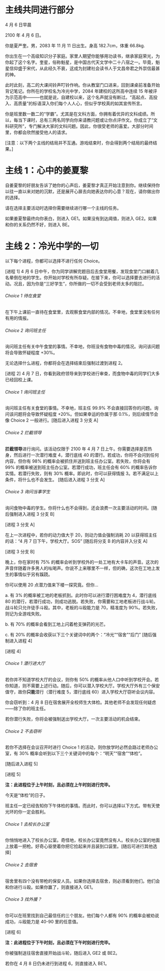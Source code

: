 # 主线共同进行部分

4 月 6 日早晨

2100 年 4 月 6 日。

你是夏严奎。男，2083 年 11 月 11 日出生。身高 182.7cm，体重 66.8kg.

你出生在一个高级知识分子家庭。家里人期望你能够用功读书，继承家庭荣光，为你起了这个名字。奎星，俗称魁星，是中国古代天文学中二十八宿之一。毕竟，魁星信仰盛于宋代，从此经久不衰，这成为封建社会读书人于文昌帝君之外崇信最甚的神。

此时此刻，高二的大课间铃声叮铃作响。你从教室门口进来，回到课桌前准备开始背记笔记。你所在的学校名为冷光中学，2084 年建校的这所高中连续 15 年被评为示范高中———也就是说，自建校以来，这个名声就没有断过。“高起点、高投入、高质量”的标语深入你们每个人人心，但似乎学校真的如其宣传所言。

你是班里数一数二的“学霸”。尤其是在文科方面，你拥有着优异的文科成绩。所以，每当下课时，总有三两名同学向你来请教问题或让你点评作文。你成立了“文科研究所”，专门解决大家的文科问题。因此，你很受老师的喜爱。大部分时间里，你都会欣然接受他人的请求。

[注意：以下两个主线的结局并不互通。游戏结束时，你会得到两个结局的最终结果。]

# 主线 1：心中的姜夏黎

自姜夏黎的好朋友告诉了她你的心声后，姜夏黎才真正开始注意到你。继续保持你以往一直以来对她的沉默，还是展开心扉去向她表达你的心意？现在，请你做出你的选择。

请在选择主要活动时选择你需要继续进行哪一个主线的任务。

如果姜夏黎最终向你表白，则进入 GE1。如果没有到达阈值，则进入 GE2。如果和你的关系仍然不好，则进入 BE。

# 主线 2：冷光中学的一切

以下每个进程，你都可以选择不进行任何 Choice。

[进程 1] 4 月 6 日中午，你为同学讲解完题目后去食堂用餐，发现食堂门口躺着几名晕倒在地的学生。你开始对学校有所存疑。在接下来，你可以选择要去进行的活动。况且，因为你是“三好学生”，你所做的一切不会受到老师太多的阻拦。

###### Choice 1 待在食堂

在下午上课前一直待在食堂里，去观察食堂内部的情况。不幸地，食堂里没有任何有用的情报。

###### Choice 2 询问班主任

询问班主任有关中午食堂的事情。不幸地，你班没有食物中毒的情况。询问该问题将会导致怀疑程度 +30%。

无论选择什么进程，你都将会在选择结束后强制过渡到进程 2。

[进程 2] 4 月 7 日，你看到政府领导来到学校进行审查，而食物中毒的同学们大多已经回校上课。

###### Choice 1 询问班主任

询问班主任有关食堂的事情。不幸地，班主任 99.9% 不会直接回答你的问题。询问该问题将会导致怀疑程度 +20%。但如果幸运的你属于那 0.1%，则后续情节会像 Choice 2 一般进行。[随后进入进程 3 分支 A]

###### Choice 2 拦截领导

**拦截领导**进行询问。该活动仅限于 2100 年 4 月 7 日上午。你需要选择是否热身，然后进行一次潜行难度 4，潜行底线 40 的潜行。若成功，你将不会问到任何内容，但你有 98% 的概率会被抓住并送到班主任办公室。若失败，你将会有 99% 的概率被送到班主任办公室。若潜行成功，班主任会有 60% 的概率告诉你实情。若潜行失败，则有 30% 概率。即此时，你可以获得情报 3。若不满足以上条件，将什么也不会发生。 [随后进入进程 3 分支 A]

###### Choice 3 询问当事学生

询问食物中毒的学生。你将什么也不会得到，还会浪费一次主要活动的时间。[随后强制进入进程 3 分支 B]

[进程 3 分支 A] 

在上一次进程中，若你的动力值大于 20，则动力值会强制消耗 20 以获得班主任的话：“4 月 7 日下午，学校大厅。SOS” [随后将分支 B 的内容并入分支 A]

[进程 3 分支 B]

晚上，你在家时有 75% 的概率会听到学校外的一处工地有大卡车的声音。这次的声音伴随着许多男人的吆喝声。你说不上来哪里不一样，但的确，这次在工地上发生的事情似乎另有蹊跷。

你可以使用 20 点潜力值来下楼一探究竟。但你...

a. 有 3% 的概率被工地的老板抓到。此时你可以进行潜行困难度为 4，潜行底线 80 的潜行，若潜行成功，则成功逃脱。若失败，你需要和工地老板进行战斗轮。战斗轮只允许徒手斗殴。其中，老板的斗殴能力是 70，精准度为 90%。若失败，则记为全游戏失败。

b. 有 70% 的概率会看到工地上闪着枪支弹药的光芒。

c. 有 20% 的概率会收获以下三个关键词中的两个：“冷光”“宿舍”“后门” [随后强制进入进程 4]

[进程 4]

###### Choice 1 潜行进大厅

若你并不知道学校大厅的会议，则你有 50% 的概率从他人口中听到学校开会。若你知道，则不需要上述行动。随后，你可以潜入学校大厅。学校大厅外有三个保安值守，故你**只能**潜行（潜行难度 5，潜行底线 60）进入学校大厅窃听会议内容。

你会窃听到：4 月 8 日在宿舍展开全校师生大体检。其他老师不会发现任何疑虑——除了你的班主任。

若你潜行失败，你将会被强制送出学校大厅。一次主要活动的机会结束。

###### Choice 2 不去窃听

若你不选择在会议召开时进行 Choice 1 的活动，则你放学时必然会路过老师办公室，有 30% 概率会听到以下三个关键词中的每个：“明天”“宿舍”“体检”。

[随后进入进程 5]

[进程 5]

**注：此进程位于上午时刻，且必须在上午时刻进行完毕。**

今天是“体检”的日子。

班主任一定已经告知你下午体检的事情。而此时，你可以选择以下方式。带有天使光环的你一定会胜利。

###### Choice 1 去校长办公室

你悄悄地进入了校长办公室。奇怪地，校长办公室竟然没有人。校长办公室的地面上放着一把枪。好奇心驱使着你把它捡起来并且装到口袋里。[随后可进行其他选择]

###### Choice 2 去宿舍

宿舍里有四个没有带枪的保安人员。如果你选择去宿舍，则必须看到他们。他们会和你进行斗殴。如果你赢了，则直接进入 GE1。

###### Choice 3 找外援？

你可以在班里找到自己最信任的三个朋友。他们每个人都有 90% 的概率会被劝说成功，斗殴能力是 40-90 里的任意值。

[进程 6]

**注：此进程位于下午时刻，且必须在下午时刻进行完毕。**

你被强制送往宿舍直接开始战斗轮，随后进入 GE2 或 BE2。

若你在 4 月 8 日仍未进行到进程 6，则直接进入 BE1。